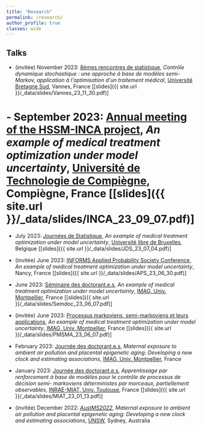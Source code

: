```yaml
---
title: "Research"
permalink: /research/
author_profile: true
classes: wide
---
```


## Talks 

- (invitée) November 2023: [8èmes rencontres de statistique](https://www.lebesgue.fr/fr/rencontresstat23/programme), *Contrôle dynamique stochastique : une approche à base de modèles semi-Markov, application à l'optimisation d'un traitement médical*, [Université Bretagne Sud](https://www-facultesciences.univ-ubs.fr/fr/index.html), Vannes, France \[[slides]({{ site.url }}/_data/slides/Vannes_23_11_30.pdf)\]

# - September 2023: [Annual meeting of the HSSM-INCA project](https://groupes.renater.fr/wiki/hsmm-inca/public/index), *An example of medical treatment optimization under model uncertainty*, [Université de Technologie de Compiègne](https://www.utc.fr/), Compiègne, France \[[slides]({{ site.url }}/_data/slides/INCA_23_09_07.pdf)\]

- July 2023: [Journées de Statistique](https://jds2023.sciencesconf.org/), *An example of medical treatment optimization under model uncertainty*, [Université libre de Bruxelles](https://www.ulb.be/), Belgique \[[slides]({{ site.url }}/_data/slides/JDS_23_07_04.pdf)\]

- (invitée) June 2023: [INFORMS Applied Probability Society Conference](https://informs-aps2023.event.univ-lorraine.fr/), *An example of medical treatment optimization under model uncertainty*, Nancy, France \[[slides]({{ site.url }}/_data/slides/APS_23_06_30.pdf)\]

- June 2023: [Séminaire des doctorant.e.s](https://imag.umontpellier.fr/?page_id=625&idsem=596), *An example of medical treatment optimization under model uncertainty*, [IMAG, Univ. Montpellier](https://imag.umontpellier.fr/?page_id=1172&lang=en), France \[[slides]({{ site.url }}/_data/slides/Semdoc_23_06_07.pdf)\]

- (invitée) June 2023: [Processus markoviens, semi-markoviens et leurs applications](https://pmsma.sciencesconf.org/), *An example of medical treatment optimization under model uncertainty*, [IMAG, Univ. Montpellier](https://imag.umontpellier.fr/?page_id=1172&lang=en), France \[[slides]({{ site.url }}/_data/slides/PMSMA_23_06_07.pdf)\]

- February 2023: [Journée des doctorant.e.s](https://imag.umontpellier.fr/?page_id=526&idseance=5210), *Maternal exposure to ambient air pollution and placental epigenetic aging: Developing a new clock and estimating associations*, [IMAG, Univ. Montpellier](https://imag.umontpellier.fr/?page_id=1172&lang=en), France

- January 2023: [Journée des doctorant.e.s](https://miat.inrae.fr/site/images/e/ec/Programme-seminaire-doctorants-2023.pdf), *Apprentissage par renforcement à base de modèles pour le contrôle de processus de décision semi-
markoviens déterministes par morceaux, partiellement observables*, [INRAE-MIAT, Univ. Toulouse](https://miat.inrae.fr/site/Accueil), France \[[slides]({{ site.url }}/_data/slides/MIAT_23_01_13.pdf)\]

- (invitée) December 2022: [*AustMS2022*](https://conference.unsw.edu.au/en/austms2022), *Maternal exposure to ambient air pollution and placental epigenetic aging: Developing a new clock and estimating associations*, [UNSW](https://www.unsw.edu.au/), Sydney, Australia